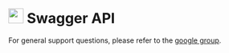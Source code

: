 # <img src="https://github.com/swagger-api/swagger.io/blob/wordpress/swagger-logo.png"  width="30" height="30"> Swagger API 

For general support questions, please refer to the [google group](https://groups.google.com/forum/#!forum/swagger-swaggersocket).
